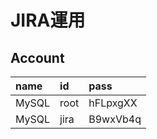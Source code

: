 # JIRA運用

## Account

| name | id | pass |
|:---|:---|:---|
| MySQL | root | hFLpxgXX |
| MySQL | jira | B9wxVb4q | 
